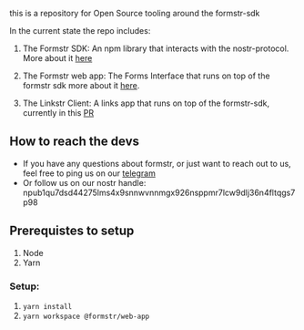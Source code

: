 this is a repository for Open Source tooling around the formstr-sdk

In the current state the repo includes:

1. The Formstr SDK: An npm library that interacts with the nostr-protocol. More about it [here](packages/formstr-sdk/docs/v1/design.md)

2. The Formstr web app: The Forms Interface that runs on top of the formstr sdk more about it [here](packages/formstr-app/README.md).

3. The Linkstr Client: A links app that runs on top of the formstr-sdk, currently in this [PR](https://github.com/abhay-raizada/nostr-forms/pull/68/files)

## How to reach the devs

- If you have any questions about formstr, or just want to reach out to us, feel free to ping us on our [telegram](https://t.me/+NQzzsKGGkgtmMjdl)
- Or follow us on our nostr handle: npub1qu7dsd44275lms4x9snnwvnnmgx926nsppmr7lcw9dlj36n4fltqgs7p98

## Prerequistes to setup

1. Node
2. Yarn

### Setup:

1. `yarn install`
2. `yarn workspace @formstr/web-app`

